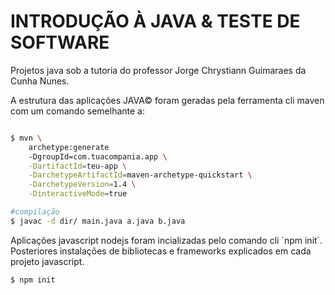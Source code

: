 # INTRODUÇÃO À JAVA & TESTE DE SOFTWARE

<p>
    Projetos java sob a tutoria do professor Jorge Chrystiann
    Guimaraes da Cunha Nunes.
</p>

<p>
    A estrutura das aplicações JAVA© foram geradas pela
    ferramenta cli maven com um comando semelhante a:
</p>

```bash

$ mvn \
    archetype:generate
    -DgroupId=com.tuacompania.app \
    -DartifactId=teu-app \
    -DarchetypeArtifactId=maven-archetype-quickstart \
    -DarchetypeVersion=1.4 \
    -DinteractiveMode=true

#compilação
$ javac -d dir/ main.java a.java b.java

```

<p>
    Aplicações javascript nodejs foram incializadas
    pelo comando cli `npm init`.
    Posteriores instalações de bibliotecas e frameworks
    explicados em cada projeto javascript.
</p>

```
$ npm init
```

